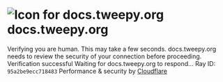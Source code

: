 # ![Icon for docs.tweepy.org](https://docs.tweepy.org/favicon.ico)docs.tweepy.org
Verifying you are human. This may take a few seconds.
docs.tweepy.org needs to review the security of your connection before proceeding.
Verification successful
Waiting for docs.tweepy.org to respond...
Ray ID: `95a2be9ecc718483`
Performance & security by [Cloudflare](https://www.cloudflare.com?utm_source=challenge&utm_campaign=m)
